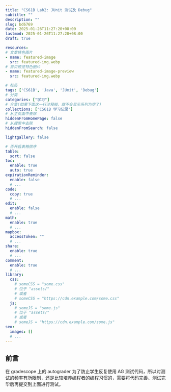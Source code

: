 ```yaml
---
title: "CS61B Lab2: JUnit 测试及 Debug"
subtitle: ""
description: ""
slug: bd6769
date: 2025-01-26T11:27:20+08:00
lastmod: 2025-01-26T11:27:20+08:00
draft: true

resources:
# 文章特色图片
- name: featured-image
  src: featured-img.webp
# 首页预览特色图片
- name: featured-image-preview
  src: featured-img.webp

# 标签
tags: ['CS61B', 'Java', 'JUnit', 'Debug']
# 分类
categories: ["学习"]
# 合集(如果下面这一行注释掉，就不会显示系列为空了)
collections: ["CS61B 学习记录"]
# 从主页面中去除
hiddenFromHomePage: false
# 从搜索中去除
hiddenFromSearch: false

lightgallery: false

# 否开启表格排序
table:
  sort: false
toc:
  enable: true
  auto: true
expirationReminder:
  enable: false
  # ...
code:
  copy: true
  # ...
edit:
  enable: false
  # ...
math:
  enable: true
  # ...
mapbox:
  accessToken: ""
  # ...
share:
  enable: true
  # ...
comment:
  enable: true
  # ...
library:
  css:
    # someCSS = "some.css"
    # 位于 "assets/"
    # 或者
    # someCSS = "https://cdn.example.com/some.css"
  js:
    # someJS = "some.js"
    # 位于 "assets/"
    # 或者
    # someJS = "https://cdn.example.com/some.js"
seo:
  images: []
  # ...
---
```


## 前言

在 gradescope 上的 autograder 为了防止学生反复使用 AG 测试代码，所以对测试的频率有所限制，还是比较培养编程者的编程习惯的，需要将代码完善、测试完毕后再提交到上面进行测试。

